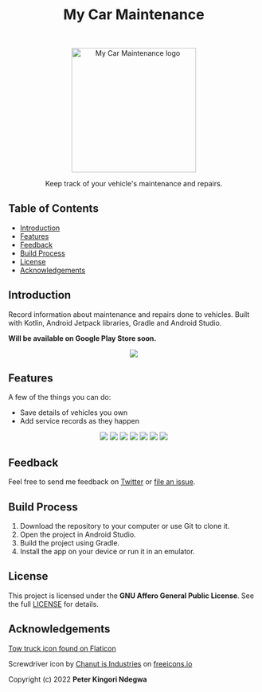 <h1 align="center"> My Car Maintenance </h1> <br>
<p align="center">
  <img alt="My Car Maintenance logo" title="My Car Maintenance" src="app/src/main/ic_launcher-playstore.png" width="250">
</p>

<p align="center">
  Keep track of your vehicle's maintenance and repairs.
</p>

<!-- START doctoc generated TOC please keep comment here to allow auto update -->
<!-- DON'T EDIT THIS SECTION, INSTEAD RE-RUN doctoc TO UPDATE -->

## Table of Contents

- [Introduction](#introduction)
- [Features](#features)
- [Feedback](#feedback)
- [Build Process](#build-process)
- [License](#license)
- [Acknowledgements](#acknowledgements)

<!-- END doctoc generated TOC please keep comment here to allow auto update -->

## Introduction

Record information about maintenance and repairs done to vehicles. Built with Kotlin, Android Jetpack libraries, Gradle
and Android Studio.

**Will be available on Google Play Store soon.**

<p align="center">
  <img src = "app/src/main/res/drawable-nodpi/screenshot1.jpg">
</p>

## Features

A few of the things you can do:

* Save details of vehicles you own
* Add service records as they happen

<p align="center">
  <img src = "app/src/main/res/drawable-nodpi/screenshot2.jpg">
  <img src = "app/src/main/res/drawable-nodpi/screenshot3.jpg">
  <img src = "app/src/main/res/drawable-nodpi/screenshot4.jpg">
  <img src = "app/src/main/res/drawable-nodpi/screenshot5.jpg">
  <img src = "app/src/main/res/drawable-nodpi/screenshot6.jpg">
  <img src = "app/src/main/res/drawable-nodpi/screenshot7.jpg">
  <img src = "app/src/main/res/drawable-nodpi/screenshot8.jpg">
</p>

## Feedback

Feel free to send me feedback on [Twitter](https://twitter.com/PKNdegwa)
or [file an issue](https://github.com/PeterKingori/My-Car-Maintenance/issues/new).

## Build Process

1. Download the repository to your computer or use Git to clone it.
2. Open the project in Android Studio.
3. Build the project using Gradle.
4. Install the app on your device or run it in an emulator.

## License

This project is licensed under the **GNU Affero General Public License**. See the
full [LICENSE](https://choosealicense.com/licenses/agpl-3.0/) for details.

## Acknowledgements

<p><a href="https://www.flaticon.com/free-icons/tow-truck" title="tow truck icons">Tow truck icon found on Flaticon</a></p>
<p>Screwdriver icon by <a href="https://freeicons.io/profile/135331">Chanut is Industries</a> on <a href="https://freeicons.io">freeicons.io</a></p>


Copyright (c) 2022 **Peter Kingori Ndegwa**
